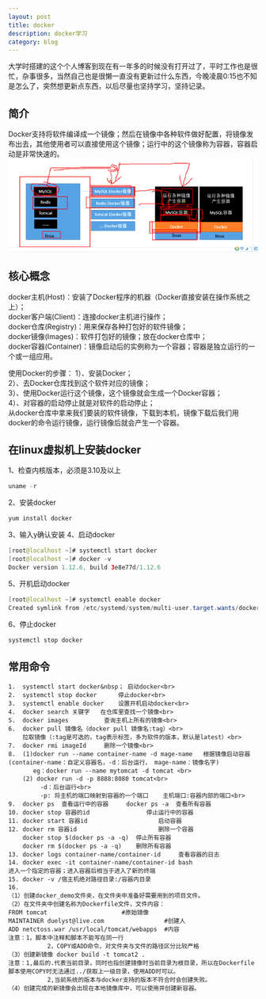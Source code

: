 ```yaml
---
layout: post
title: docker
description: docker学习
category: blog
---
```


大学时搭建的这个个人博客到现在有一年多的时候没有打开过了，平时工作也是很忙，杂事很多，当然自己也是很懒一直没有更新过什么东西，今晚凌晨0:15也不知是怎么了，突然想更新点东西，以后尽量也坚持学习，坚持记录。

简介
-
Docker支持将软件编译成一个镜像；然后在镜像中各种软件做好配置，将镜像发布出去，其他使用者可以直接使用这个镜像；运行中的这个镜像称为容器，容器启动是非常快速的。
![001](/images/docker/001.png)

核心概念
-
docker主机(Host)：安装了Docker程序的机器（Docker直接安装在操作系统之上）；<br>
docker客户端(Client)：连接docker主机进行操作；<br>
docker仓库(Registry)：用来保存各种打包好的软件镜像；<br>
docker镜像(Images)：软件打包好的镜像；放在docker仓库中；<br>
docker容器(Container)：镜像启动后的实例称为一个容器；容器是独立运行的一个或一组应用。<br>

使用Docker的步骤：
1）、安装Docker；<br>
2）、去Docker仓库找到这个软件对应的镜像；<br>
3）、使用Docker运行这个镜像，这个镜像就会生成一个Docker容器；<br>
4）、对容器的启动停止就是对软件的启动停止；<br>
从docker仓库中拿来我们要装的软件镜像，下载到本机，镜像下载后我们用docker的命令运行镜像，运行镜像后就会产生一个容器。<br>

在linux虚拟机上安装docker
-
1、检查内核版本，必须是3.10及以上
```java
uname -r
```
2、安装docker
```java
yum install docker
```
3、输入y确认安装
4、启动docker
```java
[root@localhost ~]# systemctl start docker
[root@localhost ~]# docker -v
Docker version 1.12.6, build 3e8e77d/1.12.6
```
5、开机启动docker
```java
[root@localhost ~]# systemctl enable docker
Created symlink from /etc/systemd/system/multi-user.target.wants/docker.service to /usr/lib/systemd/system/docker.service.
```
6、停止docker
```java
systemctl stop docker
```

常用命令
-
```
1.  systemctl start docker&nbsp； 启动docker<br>
2.  systemctl stop docker      停止docker<br>
3.  systemctl enable docker    设置开机启动docker<br>
4.  docker search 关键字	在仓库里查找一个镜像<br>
5.  docker images 		   查询主机上所有的镜像<br>
6.  docker pull 镜像名（docker pull 镜像名:tag）<br> 	
    拉取镜像（:tag是可选的，tag表示标签，多为软件的版本，默认是latest）<br>
7.  docker rmi imageId	   删除一个镜像<br>
8.  (1)docker run --name container-name -d mage-name   根据镜像启动容器   (container-name：自定义容器名，-d：后台运行， mage-name：镜像名字)  
       eg：docker run --name mytomcat -d tomcat <br>
    (2) docker run -d -p 8888:8080 tomcat<br>  
         -d：后台运行<br>
         -p: 将主机的端口映射到容器的一个端口    主机端口:容器内部的端口<br>
9.  docker ps  查看运行中的容器     docker ps -a  查看所有容器
10. docker stop 容器的id                停止运行中的容器
11. docker start 容器id                    启动容器
12. docker rm 容器id                       删除一个容器
    docker stop $(docker ps -a -q)	停止所有容器
    docker rm $(docker ps -a -q)	删除所有容器
13. docker logs container-name/container-id     查看容器的日志
14. docker exec -it container-name/container-id bash			
进入一个指定的容器；进入容器后相当于进入了新的终端
15. docker -v /宿主机绝对路径目录:/容器内目录 
16. 
（1）创建docker_demo文件夹，在文件夹中准备好需要用到的项目文件。
（2）在文件夹中创建名称为Dockerfile文件，文件内容：
FROM tomcat						#原始镜像
MAINTAINER duelyst@live.com  				#创建人	  
ADD netctoss.war /usr/local/tomcat/webapps	#内容
注意：1，脚本中注释和脚本不能写在同一行
           2，COPY或ADD命令，对文件夹与文件的路径区分比较严格
（3）创建新镜像 docker build -t tomcat2 .
注意：1,最后的.代表当前目录，同时也指创建镜像时当前目录为根目录，所以在Dockerfile脚本使用COPY时无法通过../获取上一级目录，使用ADD时可以。
           2,当前系统的版本与docker支持的版本不符合时会创建失败。
（4）创建完成的新镜像会出现在本地镜像库中，可以使用并创建新容器。
```

